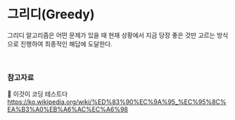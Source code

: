 # 그리디(Greedy)

그리디 알고리즘은 어떤 문제가 있을 때 현재 상황에서 지금 당장 좋은 것만 고르는 방식으로 진행하여 최종적인 해답에 도달한다.

<br>

### 참고자료

📙 이것이 코딩 테스트다 <br>
https://ko.wikipedia.org/wiki/%ED%83%90%EC%9A%95_%EC%95%8C%EA%B3%A0%EB%A6%AC%EC%A6%98
